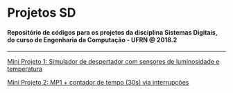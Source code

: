 # Projetos SD

#### Repositório de códigos para os projetos da disciplina Sistemas Digitais, do curso de Engenharia da Computação - UFRN @ 2018.2

---

[Mini Projeto 1: Simulador de despertador com sensores de luminosidade e temperatura](https://github.com/lucaspwo/Projetos_SD/tree/master/U1_Mini_Projeto_1)

[Mini Projeto 2: MP1 + contador de tempo (30s) via interrupções](https://github.com/lucaspwo/Projetos_SD/tree/master/U1_Mini_Projeto_2)